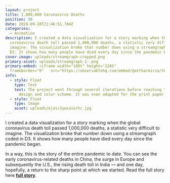 ```yaml
---
layout: project
title: 1,000,000 Coronavirus Deaths
position: 50
date: 2020-09-28T21:46:51.784Z
categories:
  - Animation
description: I created a data visualization for a story marking when the global
  coronavirus death toll passed 1,000,000 deaths, a statistic very difficult to
  imagine. The visualization broke that number down using a streamgraph coded in
  D3. It shows how many people have died every day since the pandemic began.
cover-image: uploads/streamgraph-cropped.png
primary-asset: uploads/streamgraph-1-.png
primary-embed: <iframe width="100%" height="2285"
  frameborder="0"   src="https://observablehq.com/embed/@attharmirza/the-coronavirus-pandemic-ends-when-this-chart-shrinks-agai?cell=streamgraph"></iframe>
info:
  - style: Float
    type: Text
    text: The project went through several iterations before reaching the final
      design and color scheme. It was even adapted for the print paper.
  - style: Float
    type: Image
    asset: uploads/ejaic2ywsaierhc.jpg
---
```

I created a data visualization for a story marking when the global coronavirus death toll passed 1,000,000 deaths, a statistic very difficult to imagine. The visualization broke that number down using a streamgraph coded in D3. It shows how many people have died every day since the pandemic began. 

In a way, this is the story of the entire pandemic to date. You can see the early coronavirus-related deaths in China, the surge in Europe and subsequently the U.S., the rising death toll in India — and one day, hopefully, a return to the sharp point at which we started. Read the full story here **[full story](https://www.washingtonpost.com/graphics/2020/world/coronavirus-deaths-1-million/)**.